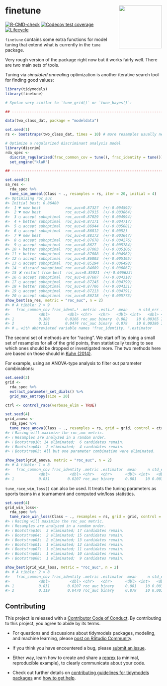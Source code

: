 
<!-- README.md is generated from README.Rmd. Please edit that file -->

# finetune <a href='https://finetune.tidymodels.org'><img src='man/figures/logo.png' align="right" height="138" /></a>

<!-- badges: start -->

[![R-CMD-check](https://github.com/tidymodels/finetune/actions/workflows/R-CMD-check.yaml/badge.svg)](https://github.com/tidymodels/finetune/actions/workflows/R-CMD-check.yaml)
[![Codecov test
coverage](https://codecov.io/gh/tidymodels/finetune/branch/main/graph/badge.svg)](https://app.codecov.io/gh/tidymodels/finetune?branch=main)
[![Lifecycle](https://img.shields.io/badge/lifecycle-experimental-orange.svg)](https://lifecycle.r-lib.org/articles/stages.html)
<!-- badges: end -->

`finetune` contains some extra functions for model tuning that extend
what is currently in the `tune` package.

Very rough version of the package right now but it works fairly well.
There are two main sets of tools.

Tuning via *simulated annealing* optimization is another iterative
search tool for finding good values:

``` r
library(tidymodels)
library(finetune)

# Syntax very similar to `tune_grid()` or `tune_bayes()`: 

## -----------------------------------------------------------------------------

data(two_class_dat, package = "modeldata")

set.seed(1)
rs <- bootstraps(two_class_dat, times = 10) # more resamples usually needed

# Optimize a regularized discriminant analysis model
library(discrim)
rda_spec <-
  discrim_regularized(frac_common_cov = tune(), frac_identity = tune()) %>%
  set_engine("klaR")

## -----------------------------------------------------------------------------

set.seed(2)
sa_res <- 
  rda_spec %>% 
  tune_sim_anneal(Class ~ ., resamples = rs, iter = 20, initial = 4)
#> Optimizing roc_auc
#> Initial best: 0.86480
#>  1 ♥ new best           roc_auc=0.87327  (+/-0.004592)
#>  2 ♥ new best           roc_auc=0.87915  (+/-0.003864)
#>  3 ◯ accept suboptimal  roc_auc=0.87029  (+/-0.004994)
#>  4 + better suboptimal  roc_auc=0.87171  (+/-0.004717)
#>  5 ◯ accept suboptimal  roc_auc=0.86944  (+/-0.005081)
#>  6 ◯ accept suboptimal  roc_auc=0.86812  (+/-0.0052)
#>  7 ♥ new best           roc_auc=0.88172  (+/-0.003647)
#>  8 ◯ accept suboptimal  roc_auc=0.87678  (+/-0.004276)
#>  9 ◯ accept suboptimal  roc_auc=0.8627   (+/-0.005784)
#> 10 + better suboptimal  roc_auc=0.87003  (+/-0.005106)
#> 11 + better suboptimal  roc_auc=0.87088  (+/-0.004962)
#> 12 ◯ accept suboptimal  roc_auc=0.86803  (+/-0.005195)
#> 13 ◯ accept suboptimal  roc_auc=0.85294  (+/-0.006498)
#> 14 ─ discard suboptimal roc_auc=0.84689  (+/-0.006867)
#> 15 ✖ restart from best  roc_auc=0.85021  (+/-0.006623)
#> 16 ◯ accept suboptimal  roc_auc=0.87607  (+/-0.004318)
#> 17 ◯ accept suboptimal  roc_auc=0.87245  (+/-0.004799)
#> 18 + better suboptimal  roc_auc=0.87706  (+/-0.004131)
#> 19 ◯ accept suboptimal  roc_auc=0.87213  (+/-0.004791)
#> 20 ◯ accept suboptimal  roc_auc=0.86218  (+/-0.005773)
show_best(sa_res, metric = "roc_auc", n = 2)
#> # A tibble: 2 × 9
#>   frac_common_cov frac_ident…¹ .metric .esti…²  mean     n std_err .config .iter
#>             <dbl>        <dbl> <chr>   <chr>   <dbl> <int>   <dbl> <chr>   <int>
#> 1           0.308       0.0166 roc_auc binary  0.882    10 0.00365 Iter7       7
#> 2           0.121       0.0474 roc_auc binary  0.879    10 0.00386 Iter2       2
#> # … with abbreviated variable names ¹​frac_identity, ²​.estimator
```

The second set of methods are for “racing”. We start off by doing a
small set of resamples for all of the grid points, then statistically
testing to see which ones should be dropped or investigated more. The
two methods here are based on those should in [Kuhn
(2014)](https://arxiv.org/abs/1405.6974).

For example, using an ANOVA-type analysis to filter out parameter
combinations:

``` r
set.seed(3)
grid <-
  rda_spec %>%
  extract_parameter_set_dials() %>%
  grid_max_entropy(size = 20)

ctrl <- control_race(verbose_elim = TRUE)

set.seed(4)
grid_anova <- 
  rda_spec %>% 
  tune_race_anova(Class ~ ., resamples = rs, grid = grid, control = ctrl)
#> ℹ Racing will maximize the roc_auc metric.
#> ℹ Resamples are analyzed in a random order.
#> ℹ Bootstrap10: 14 eliminated;  6 candidates remain.
#> ℹ Bootstrap04:  2 eliminated;  4 candidates remain.
#> ℹ Bootstrap03: All but one parameter combination were eliminated.

show_best(grid_anova, metric = "roc_auc", n = 2)
#> # A tibble: 1 × 8
#>   frac_common_cov frac_identity .metric .estimator  mean     n std_err .config  
#>             <dbl>         <dbl> <chr>   <chr>      <dbl> <int>   <dbl> <chr>    
#> 1           0.831        0.0207 roc_auc binary     0.881    10 0.00386 Preproce…
```

`tune_race_win_loss()` can also be used. It treats the tuning parameters
as sports teams in a tournament and computed win/loss statistics.

``` r
set.seed(4)
grid_win_loss<- 
  rda_spec %>% 
  tune_race_win_loss(Class ~ ., resamples = rs, grid = grid, control = ctrl)
#> ℹ Racing will maximize the roc_auc metric.
#> ℹ Resamples are analyzed in a random order.
#> ℹ Bootstrap10:  3 eliminated; 17 candidates remain.
#> ℹ Bootstrap04:  2 eliminated; 15 candidates remain.
#> ℹ Bootstrap03:  2 eliminated; 13 candidates remain.
#> ℹ Bootstrap01:  1 eliminated; 12 candidates remain.
#> ℹ Bootstrap07:  1 eliminated; 11 candidates remain.
#> ℹ Bootstrap05:  1 eliminated; 10 candidates remain.
#> ℹ Bootstrap08:  1 eliminated;  9 candidates remain.

show_best(grid_win_loss, metric = "roc_auc", n = 2)
#> # A tibble: 2 × 8
#>   frac_common_cov frac_identity .metric .estimator  mean     n std_err .config  
#>             <dbl>         <dbl> <chr>   <chr>      <dbl> <int>   <dbl> <chr>    
#> 1           0.831        0.0207 roc_auc binary     0.881    10 0.00386 Preproce…
#> 2           0.119        0.0470 roc_auc binary     0.879    10 0.00387 Preproce…
```

## Contributing

This project is released with a [Contributor Code of
Conduct](https://contributor-covenant.org/version/2/0/CODE_OF_CONDUCT.html).
By contributing to this project, you agree to abide by its terms.

- For questions and discussions about tidymodels packages, modeling, and
  machine learning, please [post on RStudio
  Community](https://community.rstudio.com/new-topic?category_id=15&tags=tidymodels,question).

- If you think you have encountered a bug, please [submit an
  issue](https://github.com/tidymodels/usemodels/issues).

- Either way, learn how to create and share a
  [reprex](https://reprex.tidyverse.org/articles/articles/learn-reprex.html)
  (a minimal, reproducible example), to clearly communicate about your
  code.

- Check out further details on [contributing guidelines for tidymodels
  packages](https://www.tidymodels.org/contribute/) and [how to get
  help](https://www.tidymodels.org/help/).
